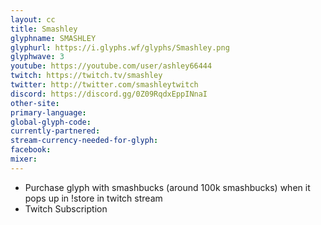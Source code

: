 ```yaml
---
layout: cc
title: Smashley
glyphname: SMASHLEY
glyphurl: https://i.glyphs.wf/glyphs/Smashley.png
glyphwave: 3
youtube: https://youtube.com/user/ashley66444
twitch: https://twitch.tv/smashley
twitter: http://twitter.com/smashleytwitch
discord: https://discord.gg/0Z09RqdxEppINnaI
other-site: 
primary-language: 
global-glyph-code: 
currently-partnered: 
stream-currency-needed-for-glyph: 
facebook: 
mixer: 
---
```

* Purchase glyph with smashbucks (around 100k smashbucks) when it pops up in !store in twitch stream
* Twitch Subscription
